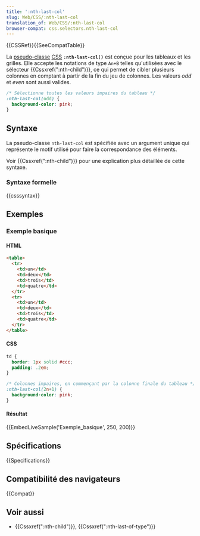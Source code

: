 ```yaml
---
title: ':nth-last-col'
slug: Web/CSS/:nth-last-col
translation_of: Web/CSS/:nth-last-col
browser-compat: css.selectors.nth-last-col
---
```

{{CSSRef}}{{SeeCompatTable}}

La [pseudo-classe](/fr/docs/Web/CSS/Pseudo-classes) [CSS](/fr/docs/Web/CSS) **`:nth-last-col()`** est conçue pour les tableaux et les grilles. Elle accepte les notations de type `An+B` telles qu'utilisées avec le sélecteur {{Cssxref(":nth-child")}}, ce qui permet de cibler plusieurs colonnes en comptant à partir de la fin du jeu de colonnes. Les valeurs _odd_ et _even_ sont aussi valides.

```css
/* Sélectionne toutes les valeurs impaires du tableau */
:nth-last-col(odd) {
  background-color: pink;
}
```

## Syntaxe

La pseudo-classe `nth-last-col` est spécifiée avec un argument unique qui représente le motif utilisé pour faire la correspondance des éléments.

Voir {{Cssxref(":nth-child")}} pour une explication plus détaillée de cette syntaxe.

### Syntaxe formelle

{{csssyntax}}

## Exemples

### Exemple basique

#### HTML

```html
<table>
  <tr>
    <td>un</td>
    <td>deux</td>
    <td>trois</td>
    <td>quatre</td>
  </tr>
  <tr>
    <td>un</td>
    <td>deux</td>
    <td>trois</td>
    <td>quatre</td>
  </tr>
</table>
```

#### CSS

```css
td {
  border: 1px solid #ccc;
  padding: .2em;
}

/* Colonnes impaires, en commençant par la colonne finale du tableau */
:nth-last-col(2n+1) {
  background-color: pink;
}
```

#### Résultat

{{EmbedLiveSample('Exemple_basique', 250, 200)}}

## Spécifications

{{Specifications}}

## Compatibilité des navigateurs

{{Compat}}

## Voir aussi

- {{Cssxref(":nth-child")}}, {{Cssxref(":nth-last-of-type")}}
